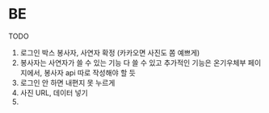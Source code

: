# BE

TODO

1. 로그인 박스 봉사자, 사연자 확정 (카카오면 사진도 쫌 예쁘게)
2. 봉사자는 사연자가 쓸 수 있는 기능 다 쓸 수 있고 추가적인 기능은 온기우체부 페이지에서, 봉사자 api 따로 작성해야 할 듯
3. 로그인 안 하면 내편지 못 누르게
4. 사진 URL, 데이터 넣기
5. 